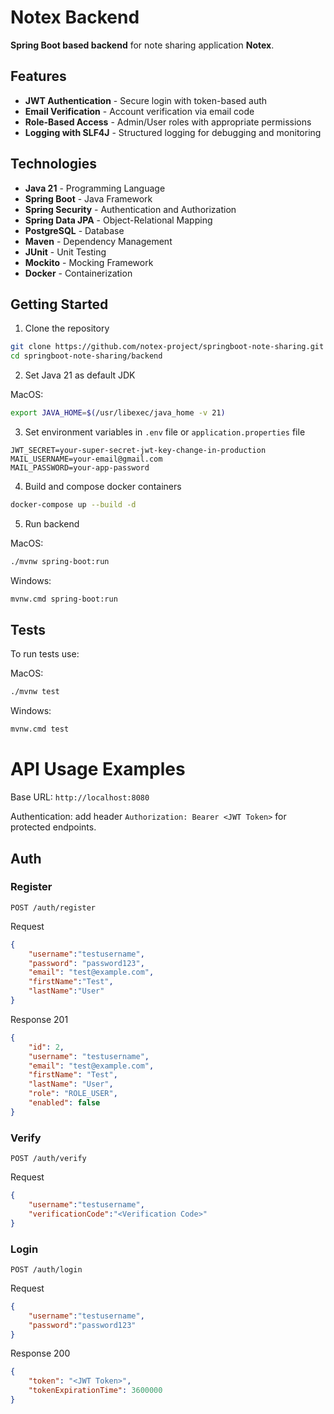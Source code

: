 # Notex Backend 

**Spring Boot based backend** for note sharing application **Notex**.

## Features
- **JWT Authentication** - Secure login with token-based auth
- **Email Verification** - Account verification via email code
- **Role-Based Access** - Admin/User roles with appropriate permissions
- **Logging with SLF4J** - Structured logging for debugging and monitoring

## Technologies
- **Java 21** - Programming Language
- **Spring Boot** - Java Framework
- **Spring Security** - Authentication and Authorization
- **Spring Data JPA** - Object-Relational Mapping
- **PostgreSQL** - Database
- **Maven** - Dependency Management
- **JUnit** - Unit Testing
- **Mockito** - Mocking Framework
- **Docker** - Containerization

## Getting Started
1. Clone the repository

```bash
git clone https://github.com/notex-project/springboot-note-sharing.git
cd springboot-note-sharing/backend
```

2. Set Java 21 as default JDK

MacOS:
```bash
export JAVA_HOME=$(/usr/libexec/java_home -v 21)  
```

3. Set environment variables in `.env` file or `application.properties` file
```properties
JWT_SECRET=your-super-secret-jwt-key-change-in-production
MAIL_USERNAME=your-email@gmail.com
MAIL_PASSWORD=your-app-password
```

4. Build and compose docker containers
```bash
docker-compose up --build -d
```

5. Run backend

MacOS:
```bash
./mvnw spring-boot:run
```

Windows:
```bash
mvnw.cmd spring-boot:run
```

## Tests
To run tests use:

MacOS:
```bash
./mvnw test
```

Windows:
```bash
mvnw.cmd test
```
  
# API Usage Examples

Base URL: `http://localhost:8080`

Authentication: add header `Authorization: Bearer <JWT Token>` for protected endpoints.

## Auth

### Register
```http
POST /auth/register
```

Request
```json
{
    "username":"testusername",
    "password": "password123",
    "email": "test@example.com",
    "firstName":"Test",
    "lastName":"User"
}
```

Response 201
```json
{
    "id": 2,
    "username": "testusername",
    "email": "test@example.com",
    "firstName": "Test",
    "lastName": "User",
    "role": "ROLE_USER",
    "enabled": false
}
```

### Verify
```http
POST /auth/verify
```
Request
```json
{
    "username":"testusername",
    "verificationCode":"<Verification Code>"
}
```

### Login

```http
POST /auth/login
```

Request
```json
{
    "username":"testusername",
    "password":"password123"
}
```

Response 200
```json
{
    "token": "<JWT Token>",
    "tokenExpirationTime": 3600000
}
```